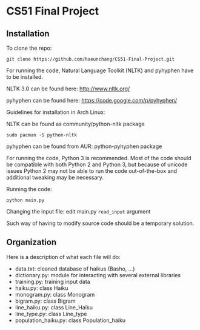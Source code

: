 CS51 Final Project
===========

Installation
------------

To clone the repo:

```
git clone https://github.com/haeunchang/CS51-Final-Project.git
```

For running the code, Natural Language Toolkit (NLTK) and pyhyphen have to be installed.

NLTK 3.0 can be found here: http://www.nltk.org/

pyhyphen can be found here: https://code.google.com/p/pyhyphen/

Guidelines for installation in Arch Linux:

NLTK can be found as community/python-nltk package
```
sudo pacman -S python-nltk
```
pyhyphen can be found from AUR: python-pyhyphen package

For running the code, Python 3 is recommended. Most of the code should be compatible with both Python 2 and Python 3, but because of unicode issues Python 2 may not be able to run the code out-of-the-box and additional tweaking may be necessary.

Running the code:
```
python main.py
```
Changing the input file: edit main.py `read_input` argument

Such way of having to modify source code should be a temporary solution.


Organization
------------

Here is a description of what each file will do:
- data.txt: cleaned database of haikus (Basho, ...)
- dictionary.py: module for interacting with several external libraries
- training.py: training input data
- haiku.py: class Haiku
- monogram.py: class Monogram
- bigram.py: class Bigram
- line_haiku.py: class Line_Haiku
- line_type.py: class Line_type
- population_haiku.py: class Population_haiku
